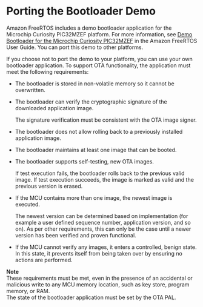 # Porting the Bootloader Demo<a name="afr-porting-bootloader"></a>

Amazon FreeRTOS includes a demo bootloader application for the Microchip Curiosity PIC32MZEF platform\. For more information, see [Demo Bootloader for the Microchip Curiosity PIC32MZEF](https://docs.aws.amazon.com/freertos/latest/userguide/microchip-bootloader.html) in the Amazon FreeRTOS User Guide\. You can port this demo to other platforms\.

If you choose not to port the demo to your platform, you can use your own bootloader application\. To support OTA functionality, the application must meet the following requirements:
+ The bootloader is stored in non\-volatile memory so it cannot be overwritten\.
+ The bootloader can verify the cryptographic signature of the downloaded application image\.

  The signature verification must be consistent with the OTA image signer\.
+ The bootloader does not allow rolling back to a previously installed application image\.
+ The bootloader maintains at least one image that can be booted\.
+ The bootloader supports self\-testing, new OTA images\.

  If test execution fails, the bootloader rolls back to the previous valid image\. If test execution succeeds, the image is marked as valid and the previous version is erased\.
+ If the MCU contains more than one image, the newest image is executed\.

  The newest version can be determined based on implementation \(for example a user defined sequence number, application version, and so on\)\. As per other requirements, this can only be the case until a newer version has been verified and proven functional\.
+ If the MCU cannot verify any images, it enters a controlled, benign state\. In this state, it prevents itself from being taken over by ensuring no actions are performed\.

**Note**  
These requirements must be met, even in the presence of an accidental or malicious write to any MCU memory location, such as key store, program memory, or RAM\.  
The state of the bootloader application must be set by the OTA PAL\.